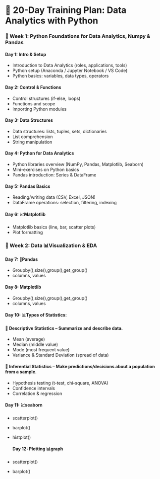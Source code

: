 # 📅 20-Day Training Plan: Data Analytics with Python  
### 📌 Week 1: Python Foundations for Data Analytics, Numpy & Pandas

#### Day 1: Intro & Setup
* Introduction to Data Analytics (roles, applications, tools)  
* Python setup (Anaconda / Jupyter Notebook / VS Code)  
* Python basics: variables, data types, operators

#### Day 2: Control & Functions
* Control structures (if-else, loops)  
* Functions and scope  
* Importing Python modules

#### Day 3: Data Structures
* Data structures: lists, tuples, sets, dictionaries  
* List comprehension  
* String manipulation

#### Day 4: Python for Data Analytics
* Python libraries overview (NumPy, Pandas, Matplotlib, Seaborn)  
* Mini-exercises on Python basics
* Pandas introduction: Series & DataFrame

#### Day 5: Pandas Basics
* Reading/writing data (CSV, Excel, JSON)
* DataFrame operations: selection, filtering, indexing

#### Day 6: 📈Matplotlib
* Matplotlib basics (line, bar, scatter plots)
* Plot formatting

### 📌 Week 2: Data 📊Visualization & EDA

#### Day 7: 🐼Pandas
* Groupby(),size(),group(),get_group()
* columns, values

#### Day 8: Matplotlib
* Groupby(),size(),group(),get_group()
* columns, values

#### Day 10: 📊Types of Statistics:
#### 📌 Descriptive Statistics – Summarize and describe data.
* Mean (average)
* Median (middle value)
* Mode (most frequent value)
* Variance & Standard Deviation (spread of data)

#### 📌 Inferential Statistics – Make predictions/decisions about a population from a sample.
* Hypothesis testing (t-test, chi-square, ANOVA)
* Confidence intervals
* Correlation & regression

#### Day 11: 💹seaborn
* scatterplot()
* barplot()
* histplot()

  #### Day 12: Plotting 📊graph
* scatterplot()
* barplot()
  
  
